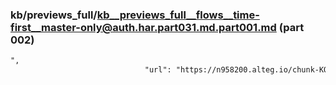 ### kb/previews_full/kb__previews_full__flows__time-first__master-only@auth.har.part031.md.part001.md (part 002)

```md
",
                              "url": "https://n958200.alteg.io/chunk-KO722YSM.js",
    
```

```
